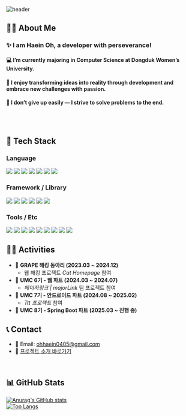 <div>
  
  <!--Header-->
  ![header](https://capsule-render.vercel.app/api?type=venom&color=gradient&height=300&section=header&text=TORI)
  
</div>

<div>
  <!--Body-->
  
## 👩‍💻 About Me
### ✨ I am Haein Oh, a developer with perseverance!
#### :computer: I’m currently majoring in Computer Science at Dongduk Women’s University.
#### :seedling: I enjoy transforming ideas into reality through development and embrace new challenges with passion.
#### :muscle: I don’t give up easily — I strive to solve problems to the end.

  <br/>
  <br/>
  
   ## 🧱 Tech Stack

  ### Language
  <img src="https://img.shields.io/badge/Java-007396?style=flat-square&logo=Java&logoColor=white"/>
  <img src="https://img.shields.io/badge/Kotlin-7F52FF?style=flat-square&logo=Kotlin&logoColor=white"/>
  <img src="https://img.shields.io/badge/Python-3776AB?style=flat-square&logo=Python&logoColor=white"/>
  <img src="https://img.shields.io/badge/C-A8B9CC?style=flat-square&logo=C&logoColor=white"/>
  <img src="https://img.shields.io/badge/JavaScript-F7DF1E?style=flat-square&logo=JavaScript&logoColor=black"/>
  <img src="https://img.shields.io/badge/HTML5-E34F26?style=flat-square&logo=HTML5&logoColor=white"/>
  <img src="https://img.shields.io/badge/CSS3-1572B6?style=flat-square&logo=CSS3&logoColor=white"/>

  ### Framework / Library
  <img src="https://img.shields.io/badge/Spring Boot-6DB33F?style=flat-square&logo=Spring Boot&logoColor=white"/>
  <img src="https://img.shields.io/badge/React-61DAFB?style=flat-square&logo=React&logoColor=black"/>
  <img src="https://img.shields.io/badge/Flask-000000?style=flat-square&logo=Flask&logoColor=white"/>
  <img src="https://img.shields.io/badge/Django-092E20?style=flat-square&logo=Django&logoColor=white"/>
  <img src="https://img.shields.io/badge/PyTorch-EE4C2C?style=flat-square&logo=PyTorch&logoColor=white"/>
  <img src="https://img.shields.io/badge/Selenium-43B02A?style=flat-square&logo=Selenium&logoColor=white"/>

### Tools / Etc
<!-- IntelliJ -->
<img src="https://img.shields.io/badge/IntelliJIDEA-000000?style=flat-square&logo=intellijidea&logoColor=white"/>
<!-- Android Studio -->
<img src="https://img.shields.io/badge/Android%20Studio-3DDC84?style=flat-square&logo=androidstudio&logoColor=white"/>
<!-- Git -->
<img src="https://img.shields.io/badge/Git-F05032?style=flat-square&logo=Git&logoColor=white"/>
<!-- GitHub -->
<img src="https://img.shields.io/badge/GitHub-181717?style=flat-square&logo=GitHub&logoColor=white"/>
<!-- Notion -->
<img src="https://img.shields.io/badge/Notion-000000?style=flat-square&logo=Notion&logoColor=white"/>
<!-- Figma (선택사항) -->
<img src="https://img.shields.io/badge/Figma-F24E1E?style=flat-square&logo=Figma&logoColor=white"/>
<!-- AWS -->
<img src="https://img.shields.io/badge/AWS-232F3E?style=flat-square&logo=Amazon AWS&logoColor=white"/>
<!-- MySQL -->
<img src="https://img.shields.io/badge/MySQL-4479A1?style=flat-square&logo=MySQL&logoColor=white"/>
<!-- Slack -->
<img src="https://img.shields.io/badge/Slack-4A154B?style=flat-square&logo=Slack&logoColor=white"/>


  ## 🏃‍♀️ Activities
  - 🔹 **GRAPE 해킹 동아리 (2023.03 ~ 2024.12)**  
    - 웹 해킹 프로젝트 *Cat Homepage* 참여
  - 🔹 **UMC 6기 - 웹 파트 (2024.03 ~ 2024.07)**  
    - *메이저링크 | majorLink* 팀 프로젝트 참여
  - 🔹 **UMC 7기 - 안드로이드 파트 (2024.08 ~ 2025.02)**  
    - *Ttt 프로젝트* 참여
  - 🔹 **UMC 8기 - Spring Boot 파트 (2025.03 ~ 진행 중)**

  ## 📞 Contact
  - 📧 Email: ohhaein0405@gmail.com  
  - 📌 [프로젝트 소개 바로가기](https://www.notion.so/ba40b8f50d864c3f9139b3db7cc58441?pvs=21)
  <br/>

  ## 📊 GitHub Stats
  [![Anurag's GitHub stats](https://github-readme-stats.vercel.app/api?username=haein45)](https://github.com/anuraghazra/github-readme-stats)
  <br/>
  [![Top Langs](https://github-readme-stats.vercel.app/api/top-langs/?username=haein45)](https://github.com/anuraghazra/github-readme-stats)

</div>

<!--
**haein45/haein45** is a ✨ _special_ ✨ repository because its `README.md` (this file) appears on your GitHub profile.

Here are some ideas to get you started:

- 🔭 I’m currently working on ...
- 🌱 I’m currently learning ...
- 👯 I’m looking to collaborate on ...
- 🤔 I’m looking for help with ...
- 💬 Ask me about ...
- 📫 How to reach me: ...
- 😄 Pronouns: ...
- ⚡ Fun fact: ...
-->
